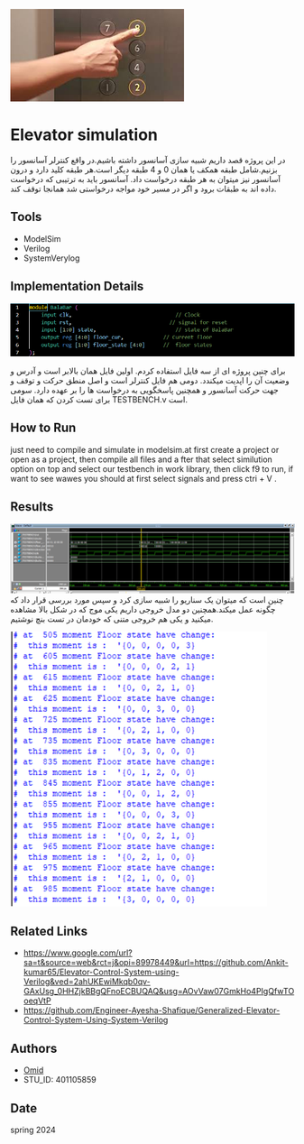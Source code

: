 ![LOGO](https://github.com/omid-hdr/Digital_System_Design/blob/main/Document/image/Untitled.jpg)
# Elevator simulation
در این پروژه قصد داریم شبیه سازی آسانسور داشته باشیم.در واقع کنترلر آسانسور را بزنیم.شامل طبقه همکف یا همان 0 و 4 طبقه دیگر است.هر طبقه کلید دارد و درون آسانسور نیز میتوان به هر طبقه درخواست داد. آسانسور باید به ترتیبی که درخواست داده اند به طبقات برود و اگر در مسیر خود مواجه درخواستی شد همانجا توقف کند.


## Tools
- ModelSim
- Verilog
- SystemVerylog


## Implementation Details
![LOGO](https://github.com/omid-hdr/Digital_System_Design/blob/main/Document/image/Screenshot%202024-06-28%20234248.png)

برای چنین پروژه ای از سه فایل استفاده کردم. اولین فایل همان بالابر است و آدرس و وضعیت آن را اپدیت میکندد. دومی هم فایل کنترلر است و اصل منطق حرکت و توقف و جهت حرکت آسانسور و همچنین پاسخگویی به درخواست ها را بر عهده دارد.
سومی برای تست کردن که همان فایل TESTBENCH.v است.


## How to Run

just need to compile and simulate in modelsim.at first create a project or open as a project, then compile all files and a fter that select similution option on top and select our testbench in work library, then click f9 to run, if want to see wawes you should at first select signals and press ctri + V .


## Results
![LOGO](https://github.com/omid-hdr/Digital_System_Design/blob/main/Document/image/Screenshot%202024-06-29%20064855.png)
چنین است که میتوان یک سناریو را شبیه سازی کرد و سپس مورد بررسی قرار داد که چگونه عمل میکند.همچنین دو مدل خروجی داریم یکی موج که در شکل بالا مشاهده میکنید و یکی هم خروجی متنی که خودمان در تست بنچ نوشتیم.


![LOGO](https://github.com/omid-hdr/Digital_System_Design/blob/main/Document/image/Screenshot%202024-06-29%20011317.png)



## Related Links
 - https://www.google.com/url?sa=t&source=web&rct=j&opi=89978449&url=https://github.com/Ankit-kumar65/Elevator-Control-System-using-Verilog&ved=2ahUKEwiMkqb0qv-GAxUsg_0HHZjkBBgQFnoECBUQAQ&usg=AOvVaw07GmkHo4PIgQfwTOoeqVtP
 - https://github.com/Engineer-Ayesha-Shafique/Generalized-Elevator-Control-System-Using-System-Verilog

## Authors
- [Omid](https://github.com/omid-hdr)
- STU_ID: 401105859

## Date
spring 2024
